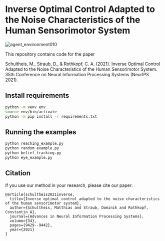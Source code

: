 # Inverse Optimal Control Adapted to the Noise Characteristics of the Human Sensorimotor System

![agent_environment010](https://user-images.githubusercontent.com/23743923/136335919-64f8a3cc-078e-4d82-aaad-5a90035c942b.png)

This repository contains code for the paper

Schultheis, M., Straub, D., & Rothkopf, C. A. (2021). Inverse Optimal Control Adapted to the Noise Characteristics of the Human Sensorimotor System. 35th Conference on Neural Information Processing Systems (NeurIPS 2021).

## Install requirements

```bash
python -m venv env
source env/bin/activate
python -m pip install -r requirements.txt
```

## Running the examples

```bash
python reaching_example.py
python random_example.py
python belief_tracking.py
python eye_example.py
```

## Citation
If you use our method in your research, please cite our paper:

```
@article{schultheis2021inverse,
  title={Inverse optimal control adapted to the noise characteristics of the human sensorimotor system},
  author={Schultheis, Matthias and Straub, Dominik and Rothkopf, Constantin A},
  journal={Advances in Neural Information Processing Systems},
  volume={34},
  pages={9429--9442},
  year={2021}
}
```

